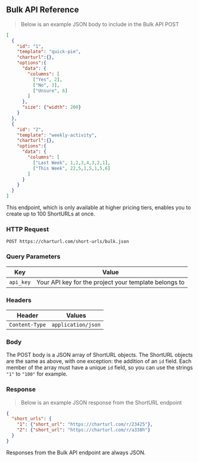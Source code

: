 ## Bulk API Reference

> Below is an example JSON body to include in the Bulk API POST

```json
[
  {
    "id": "1",
    "template": "quick-pie",
    "charturl":{},
    "options":{
      "data": {
        "columns": [
          ["Yes", 2],
          ["No", 3],
          ["Unsure", 6]
        ]
      },
      "size": {"width": 200}
    }
  },
  {
    "id": "2",
    "template": "weekly-activity",
    "charturl":{},
    "options":{
      "data": {
        "columns": [
          ["Last Week", 1,2,3,4,3,2,1],
          ["This Week", 22,5,1,5,1,5,6]
        ]
      }
    }
  }
]
```

This endpoint, which is only available at higher pricing tiers,
enables you to create up to 100 ShortURLs at once.

### HTTP Request

`POST https://charturl.com/short-urls/bulk.json`

### Query Parameters

Key | Value
---|---
`api_key`|Your API key for the project your template belongs to


### Headers

Header | Values
--- | ---
`Content-Type`|`application/json`

### Body

The POST body is a JSON array of ShortURL objects. The ShortURL objects are the same as above,
with one exception: the addition of an `id` field. Each member of the array must have a unique
`id` field, so you can use the strings `"1"` to `"100"` for example.


### Response

> Below is an example JSON response from the ShortURL endpoint

```json
{
  "short_urls": {
    "1": {"short_url": "https://charturl.com/r/23425"},
    "2": {"short_url": "https://charturl.com/r/a338h"}
  }
}
```

Responses from the Bulk API  endpoint are always JSON.
